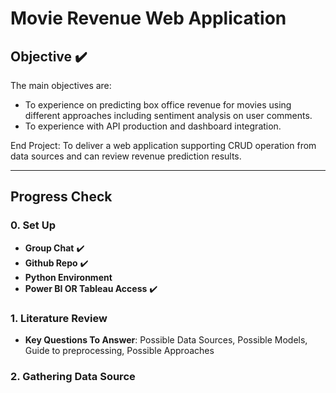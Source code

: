 # Movie Revenue Web Application

## Objective ✔️

The main objectives are:
- To experience on predicting box office revenue for movies using different approaches including sentiment analysis on user comments.
- To experience with API production and dashboard integration.

End Project: To deliver a web application supporting CRUD operation from data sources and can review revenue prediction results.

---

## Progress Check

### 0. **Set Up**
- **Group Chat** ✔️
- **Github Repo** ✔️
- **Python Environment**
- **Power BI OR Tableau Access** ✔️
### 1. **Literature Review**
- **Key Questions To Answer**: Possible Data Sources, Possible Models, Guide to preprocessing, Possible Approaches
### 2. **Gathering Data Source**

